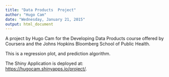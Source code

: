 ```yaml
---
title: "Data Products  Project"
author: "Hugo Cam"
date: "Wednesday, January 21, 2015"
output: html_document
---
```


A project by Hugo Cam for the Developing Data Products course offered by Coursera and the Johns Hopkins Bloomberg School of Public Health.

This is a regression plot, and prediction algorithm.

The Shiny Application is deployed at: <https://hugocam.shinyapps.io/project/>.



